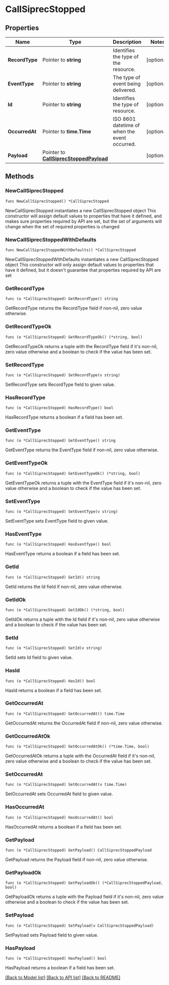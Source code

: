 # CallSiprecStopped

## Properties

Name | Type | Description | Notes
------------ | ------------- | ------------- | -------------
**RecordType** | Pointer to **string** | Identifies the type of the resource. | [optional] 
**EventType** | Pointer to **string** | The type of event being delivered. | [optional] 
**Id** | Pointer to **string** | Identifies the type of resource. | [optional] 
**OccurredAt** | Pointer to **time.Time** | ISO 8601 datetime of when the event occurred. | [optional] 
**Payload** | Pointer to [**CallSiprecStoppedPayload**](CallSiprecStoppedPayload.md) |  | [optional] 

## Methods

### NewCallSiprecStopped

`func NewCallSiprecStopped() *CallSiprecStopped`

NewCallSiprecStopped instantiates a new CallSiprecStopped object
This constructor will assign default values to properties that have it defined,
and makes sure properties required by API are set, but the set of arguments
will change when the set of required properties is changed

### NewCallSiprecStoppedWithDefaults

`func NewCallSiprecStoppedWithDefaults() *CallSiprecStopped`

NewCallSiprecStoppedWithDefaults instantiates a new CallSiprecStopped object
This constructor will only assign default values to properties that have it defined,
but it doesn't guarantee that properties required by API are set

### GetRecordType

`func (o *CallSiprecStopped) GetRecordType() string`

GetRecordType returns the RecordType field if non-nil, zero value otherwise.

### GetRecordTypeOk

`func (o *CallSiprecStopped) GetRecordTypeOk() (*string, bool)`

GetRecordTypeOk returns a tuple with the RecordType field if it's non-nil, zero value otherwise
and a boolean to check if the value has been set.

### SetRecordType

`func (o *CallSiprecStopped) SetRecordType(v string)`

SetRecordType sets RecordType field to given value.

### HasRecordType

`func (o *CallSiprecStopped) HasRecordType() bool`

HasRecordType returns a boolean if a field has been set.

### GetEventType

`func (o *CallSiprecStopped) GetEventType() string`

GetEventType returns the EventType field if non-nil, zero value otherwise.

### GetEventTypeOk

`func (o *CallSiprecStopped) GetEventTypeOk() (*string, bool)`

GetEventTypeOk returns a tuple with the EventType field if it's non-nil, zero value otherwise
and a boolean to check if the value has been set.

### SetEventType

`func (o *CallSiprecStopped) SetEventType(v string)`

SetEventType sets EventType field to given value.

### HasEventType

`func (o *CallSiprecStopped) HasEventType() bool`

HasEventType returns a boolean if a field has been set.

### GetId

`func (o *CallSiprecStopped) GetId() string`

GetId returns the Id field if non-nil, zero value otherwise.

### GetIdOk

`func (o *CallSiprecStopped) GetIdOk() (*string, bool)`

GetIdOk returns a tuple with the Id field if it's non-nil, zero value otherwise
and a boolean to check if the value has been set.

### SetId

`func (o *CallSiprecStopped) SetId(v string)`

SetId sets Id field to given value.

### HasId

`func (o *CallSiprecStopped) HasId() bool`

HasId returns a boolean if a field has been set.

### GetOccurredAt

`func (o *CallSiprecStopped) GetOccurredAt() time.Time`

GetOccurredAt returns the OccurredAt field if non-nil, zero value otherwise.

### GetOccurredAtOk

`func (o *CallSiprecStopped) GetOccurredAtOk() (*time.Time, bool)`

GetOccurredAtOk returns a tuple with the OccurredAt field if it's non-nil, zero value otherwise
and a boolean to check if the value has been set.

### SetOccurredAt

`func (o *CallSiprecStopped) SetOccurredAt(v time.Time)`

SetOccurredAt sets OccurredAt field to given value.

### HasOccurredAt

`func (o *CallSiprecStopped) HasOccurredAt() bool`

HasOccurredAt returns a boolean if a field has been set.

### GetPayload

`func (o *CallSiprecStopped) GetPayload() CallSiprecStoppedPayload`

GetPayload returns the Payload field if non-nil, zero value otherwise.

### GetPayloadOk

`func (o *CallSiprecStopped) GetPayloadOk() (*CallSiprecStoppedPayload, bool)`

GetPayloadOk returns a tuple with the Payload field if it's non-nil, zero value otherwise
and a boolean to check if the value has been set.

### SetPayload

`func (o *CallSiprecStopped) SetPayload(v CallSiprecStoppedPayload)`

SetPayload sets Payload field to given value.

### HasPayload

`func (o *CallSiprecStopped) HasPayload() bool`

HasPayload returns a boolean if a field has been set.


[[Back to Model list]](../README.md#documentation-for-models) [[Back to API list]](../README.md#documentation-for-api-endpoints) [[Back to README]](../README.md)


